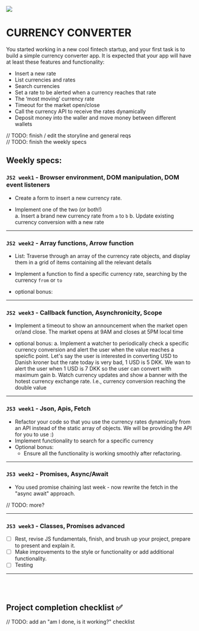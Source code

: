 ![](https://media.giphy.com/media/LdOyjZ7io5Msw/giphy.gif)

# CURRENCY CONVERTER

You started working in a new cool fintech startup, and your first task is to build a simple currency converter app.
It is expected that your app will have at least these features and functionality:

- Insert a new rate
- List currencies and rates
- Search currencies
- Set a rate to be alerted when a currency reaches that rate
- The ‘most moving’ currency rate
- Timeout for the market open/close
- Call the currency API to receive the rates dynamically
- Deposit money into the waller and move money between different wallets

// TODO: finish / edit the storyline and general reqs
<br/>
// TODO: finish the weekly specs

## Weekly specs:

### `JS2 week1` - Browser environment, DOM manipulation, DOM event listeners

- Create a form to insert a new currency rate.

- Implement one of the two (or both!)
  <br/>
  a. Insert a brand new currency rate from `a` to `b`
  b. Update existing currency conversion with a new rate

---

### `JS2 week2` - Array functions, Arrow function

- List: Traverse through an array of the currency rate objects, and display them in a grid of items containing all the relevant details
- Implement a function to find a specific currency rate, searching by the currency `from` or `to`

- optional bonus:

---

### `JS2 week3` - Callback function, Asynchronicity, Scope

- Implement a timeout to show an announcement when the market open or/and close. The market opens at 9AM and closes at 5PM local time

- optional bonus:
  a. Implement a watcher to periodically check a specific currency conversion and alert the user when the value reaches a speicfic point. Let's say the user is interested in converting USD to Danish kroner but the rate today is very bad, 1 USD is 5 DKK. We wan to alert the user when 1 USD is 7 DKK so the user can convert with maximum gain
  b. Watch currency updates and show a banner with the hotest currency exchange rate. I.e., currency conversion reaching the double value
---

### `JS3 week1` - Json, Apis, Fetch

- Refactor your code so that you use the currency rates dynamically from an API instead of the static array of objects. We will be providing the API for you to use :)
- Implement functionality to search for a specific currency
- Optional bonus:
  - Ensure all the functionality is working smoothly after refactoring.

---

### `JS3 week2` - Promises, Async/Await

- You used promise chaining last week - now rewrite the fetch in the "async await" approach.

// TODO: more?

---

### `JS3 week3` - Classes, Promises advanced

- [ ] Rest, revise JS fundamentals, finish, and brush up your project, prepare to present and explain it.
- [ ] Make improvements to the style or functionality or add additional functionality.
- [ ] Testing
---

<br/>
<br/>

## Project completion checklist ✅

// TODO: add an "am I done, is it working?" checklist
